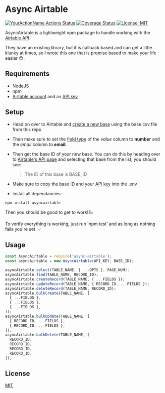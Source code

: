 # Async Airtable

[![YourActionName Actions Status](https://github.com/gv14982/async-airtable/workflows/Tests/badge.svg)](https://github.com/gv14982/async-airtable/actions)
[![Coverage Status](https://coveralls.io/repos/github/GV14982/async-airtable/badge.svg?branch=master)](https://coveralls.io/github/GV14982/async-airtable?branch=master)
[![License: MIT](https://img.shields.io/badge/License-MIT-yellow.svg)](https://opensource.org/licenses/MIT)

AsyncAirtable is a lightweight npm package to handle working with the [Airtable API](https://airtable.com/api).

They have an existing library, but it is callback based and can get a little klunky at times, so I wrote this one that is promise based to make your life easier 😊.

## Requirements

- NodeJS
- npm
- [Airtable account](https://airtable.com/signup) and an [API key](https://support.airtable.com/hc/en-us/articles/219046777-How-do-I-get-my-API-key-)

## Setup

- Head on over to Airtable and [create a new base](https://support.airtable.com/hc/en-us/articles/202579399-Creating-a-new-base-via-CSV-spreadsheet-import) using the base.csv file from this repo.

- Then make sure to set the [field type](https://support.airtable.com/hc/en-us/articles/203261415-Customizing-the-field-type) of the _value_ column to **number** and the _email_ column to **email**.

- Then get the base ID of your new base. You can do this by heading over to [Airtable's API page](https://airtable.com/api) and selecting that base from the list, you should see:

  > The ID of this base is BASE_ID

- Make sure to copy the base ID and your [API key](https://support.airtable.com/hc/en-us/articles/219046777-How-do-I-get-my-API-key-) into the .env

- Install all dependancies:

```
npm install asyncairtable
```

Then you should be good to get to work!👍

To verify everything is working, just run 'npm test' and as long as nothing fails you're set. ✅

## Usage

```javascript
const AsyncAirtable = require('async-airtable');
const asyncAirtable = new AsyncAirtable(API_KEY, BASE_ID);

asyncAirtable.select(TABLE_NAME, { ...OPTS }, PAGE_NUM);
asyncAirtable.find(TABLE_NAME, RECORD_ID);
asyncAirtable.createRecord(TABLE_NAME, { ...FIELDS });
asyncAirtable.updateRecord(TABLE_NAME, { RECORD_ID, ...FIELDS });
asyncAirtable.deleteRecord(TABLE_NAME, RECORD_ID);
asyncAirtable.bulkCreate(TABLE_NAME, [
  { ...FIELDS },
  { ...FIELDS },
  { ...FIELDS },
]);
asyncAirtable.bulkUpdate(TABLE_NAME, [
  { RECORD_ID, ...FIELDS },
  { RECORD_ID, ...FIELDS },
]);
asyncAirtable.bulkDelete(TABLE_NAME, [
  RECORD_ID,
  RECORD_ID,
  RECORD_ID,
  RECORD_ID,
]);
```

## License

[MIT](https://choosealicense.com/licenses/mit/)
